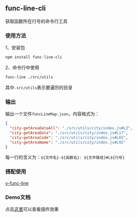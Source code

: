 ## func-line-cli

获取函数所在行号的命令行工具

### 使用方法

1、安装包
```bash
npm install func-line-cli
```

2、命令行中使用
```bash
func-line ./src/utils
```
其中`.src/utils`表示要遍历的目录


### 输出

输出一个文件`funcLineMap.json`，内容格式为：
```json
{
  "city-getAreaDataAll": "./src/utils/city/index.js#L3",
  "city-getAreaData": "./src/utils/city/index.js#L17",
  "city-getAreaCode": "./src/utils/city/index.js#L65",
  "city-getAreaName": "./src/utils/city/index.js#L92"
}
```
每一行的含义为：`${文件名}-${函数名}: ${文件路径}#L${行号}`

### 搭配使用

[v-func-line](https://github.com/novlan1/v-func-line)

### Demo文档

点击[这里](https://novlan1.github.io/v-func-line/)可以查看插件效果



